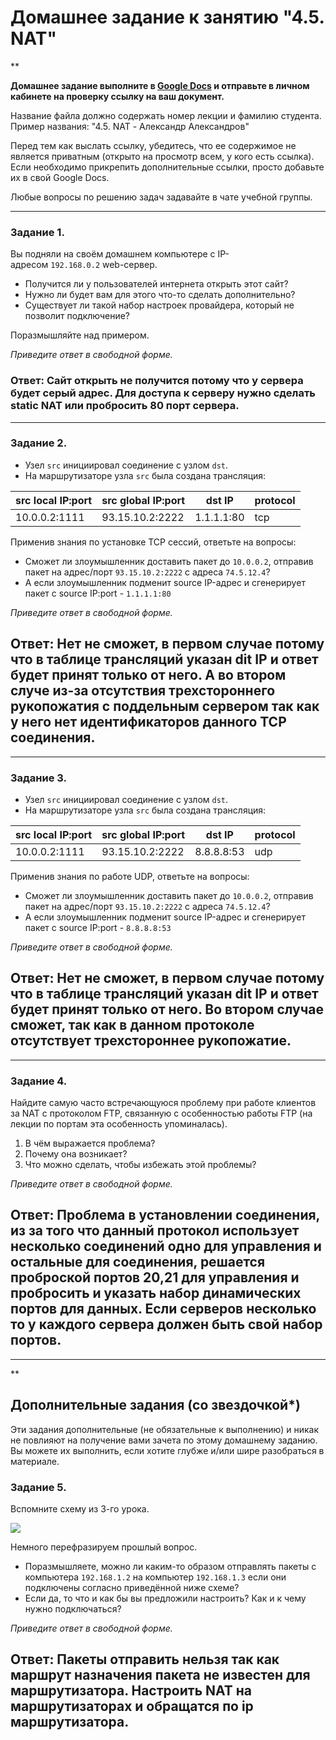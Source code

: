 # Домашнее задание к занятию "4.5. NAT"

**

**Домашнее задание выполните в [Google Docs](https://docs.google.com/) и отправьте в личном кабинете на проверку ссылку на ваш документ.**

Название файла должно содержать номер лекции и фамилию студента. Пример названия: "4.5. NAT - Александр Александров"

Перед тем как выслать ссылку, убедитесь, что ее содержимое не является приватным (открыто на просмотр всем, у кого есть ссылка). Если необходимо прикрепить дополнительные ссылки, просто добавьте их в свой Google Docs.

Любые вопросы по решению задач задавайте в чате учебной группы.

---

### [](https://github.com/netology-code/snet-homeworks/blob/main/4-05.md#%D0%B7%D0%B0%D0%B4%D0%B0%D0%BD%D0%B8%D0%B5-1)Задание 1.

Вы подняли на своём домашнем компьютере с IP-адресом `192.168.0.2` web-сервер.

-   Получится ли у пользователей интернета открыть этот сайт?
-   Нужно ли будет вам для этого что-то сделать дополнительно?
-   Существует ли такой набор настроек провайдера, который не позволит подключение?

Поразмышляйте над примером.

_Приведите ответ в свободной форме._

### Ответ: Сайт открыть не получится потому что у сервера будет серый адрес. Для доступа к серверу нужно сделать static NAT или пробросить 80 порт сервера.
---

### [](https://github.com/netology-code/snet-homeworks/blob/main/4-05.md#%D0%B7%D0%B0%D0%B4%D0%B0%D0%BD%D0%B8%D0%B5-2)Задание 2.

-   Узел `src` инициировал соединение с узлом `dst`.
-   На маршрутизаторе узла `src` была создана трансляция:

| src local IP:port | src global IP:port  | dst IP         | protocol |   
| ----------------- | ------------------- | ------------ | --------  |
| 10.0.0.2:1111     | 93.15.10.2:2222    | 1.1.1.1:80   | tcp         |

Применив знания по установке TCP сессий, ответьте на вопросы:

-   Сможет ли злоумышленник доставить пакет до `10.0.0.2`, отправив пакет на адрес/порт `93.15.10.2:2222` с адреса `74.5.12.4`?
-   А если злоумышленник подменит source IP-адрес и сгенерирует пакет с source IP:port - `1.1.1.1:80`

_Приведите ответ в свободной форме._

## Ответ: Нет не сможет, в первом случае потому что в таблице трансляций указан dit IP и ответ будет принят только от него.  А во втором случе из-за отсутствия трехстороннего рукопожатия с поддельным сервером так как у него нет идентификаторов данного TCP соединения. 

---

### [](https://github.com/netology-code/snet-homeworks/blob/main/4-05.md#%D0%B7%D0%B0%D0%B4%D0%B0%D0%BD%D0%B8%D0%B5-3)Задание 3.

-   Узел `src` инициировал соединение с узлом `dst`.
-   На маршрутизаторе узла `src` была создана трансляция:

| src local IP:port | src global IP:port | dst IP | protocol|
| -------- | -------- | -------- | -------- |
| 10.0.0.2:1111     | 93.15.10.2:2222     | 8.8.8.8:53     |udp|

Применив знания по работе UDP, ответьте на вопросы:

-   Сможет ли злоумышленник доставить пакет до `10.0.0.2`, отправив пакет на адрес/порт `93.15.10.2:2222` с адреса `74.5.12.4`?
-   А если злоумышленник подменит source IP-адрес и сгенерирует пакет с source IP:port - `8.8.8.8:53`

_Приведите ответ в свободной форме._

## Ответ: Нет не сможет, в первом случае потому что в таблице трансляций указан dit IP и ответ будет принят только от него. Во втором случае сможет, так как в данном протоколе отсутствует трехстороннее рукопожатие.
---

### [](https://github.com/netology-code/snet-homeworks/blob/main/4-05.md#%D0%B7%D0%B0%D0%B4%D0%B0%D0%BD%D0%B8%D0%B5-4)Задание 4.

Найдите самую часто встречающуюся проблему при работе клиентов за NAT с протоколом FTP, связанную с особенностью работы FTP (на лекции по портам эта особенность упоминалась).

1.  В чём выражается проблема?
2.  Почему она возникает?
3.  Что можно сделать, чтобы избежать этой проблемы?

_Приведите ответ в свободной форме._

## Ответ: Проблема в установлении соединения, из за того что данный протокол использует несколько соединений одно для управления и остальные для соединения, решается проброской портов 20,21 для управления и пробросить и указать набор динамических портов для данных. Если серверов несколько то у каждого сервера должен быть свой набор портов.
---

**

## [](https://github.com/netology-code/snet-homeworks/blob/main/4-05.md#%D0%B4%D0%BE%D0%BF%D0%BE%D0%BB%D0%BD%D0%B8%D1%82%D0%B5%D0%BB%D1%8C%D0%BD%D1%8B%D0%B5-%D0%B7%D0%B0%D0%B4%D0%B0%D0%BD%D0%B8%D1%8F-%D1%81%D0%BE-%D0%B7%D0%B2%D0%B5%D0%B7%D0%B4%D0%BE%D1%87%D0%BA%D0%BE%D0%B9)Дополнительные задания (со звездочкой*)

Эти задания дополнительные (не обязательные к выполнению) и никак не повлияют на получение вами зачета по этому домашнему заданию. Вы можете их выполнить, если хотите глубже и/или шире разобраться в материале.

### [](https://github.com/netology-code/snet-homeworks/blob/main/4-05.md#%D0%B7%D0%B0%D0%B4%D0%B0%D0%BD%D0%B8%D0%B5-5)Задание 5.

Вспомните схему из 3-го урока.

[![](https://camo.githubusercontent.com/f4289bfa3801b693de516478d90ce0264284c3aa52faf17dacf4ae3270fc434a/68747470733a2f2f692e696d6775722e636f6d2f664f45307664682e706e67)](https://camo.githubusercontent.com/f4289bfa3801b693de516478d90ce0264284c3aa52faf17dacf4ae3270fc434a/68747470733a2f2f692e696d6775722e636f6d2f664f45307664682e706e67)

Немного перефразируем прошлый вопрос.

-   Поразмышляете, можно ли каким-то образом отправлять пакеты с компьютера `192.168.1.2` на компьютер `192.168.1.3` если они подключены согласно приведённой ниже схеме?
-   Если да, то что и как бы вы предложили настроить? Как и к чему нужно подключаться?

_Приведите ответ в свободной форме._

## Ответ: Пакеты отправить нельзя так как маршрут назначения пакета не известен для маршрутизатора. Настроить NAT на маршрутизаторах и обращатся по ip маршрутизатора.